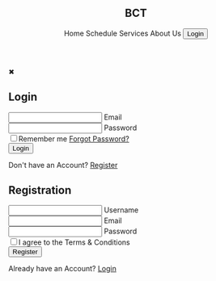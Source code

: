 <!DOCTYPE html>
<html lang="en">
<head>
    <meta charset="UTF-8">
    <meta name="viewport" content="width=device-width, initial-scale=1.0">
    <title>Box Cricket</title>
     <link rel="stylesheet" href="https://cdnjs.cloudflare.com/ajax/libs/font-awesome/6.6.0/css/all.min.css">
    <link rel="stylesheet" href="you.css">
</head>
<body>
    <header>
        <h2 class="logo">BCT</h2>
        <nav class="navigation">
            <a href="#" style="text-decoration:none;">Home</a>
            <a href="#" style="text-decoration:none;">Schedule</a>
            <a href="#" style="text-decoration:none;">Services</a>
            <a href="#" style="text-decoration:none;">About Us</a>
            <button class="btnLogin-popup">Login</button>
        </nav>
    </header>
    <div class="wrapper">
        <span class="icon-close">
            &#10006;
        </span>
        <div class="form-boxlogin">
            <h2>Login</h2>
            <form action="#">
                <div class="input-box">
                    <span class="icon">
                        <i class="fas fa-envelope"></i>
                    </span>
                    <input type="email"  id="email" style="color: rgb(252, 239, 239);" placeholder="" required>
                    <label for="email">Email</label>
                </div>
                <div class="input-box">
                    <span class="icon">
                        <i class="fas fa-lock"></i>
                    </span>
                    <input type="password"   id="password" placeholder="" required>
                    <label for="password">Password</label>
                </div>
                <div class="remember-forgot">
                    <label><input type="checkbox">Remember me</label>
                    <a href="#">Forgot Password?</a>
                </div>
                <button type="submit" class="btn">Login</button>
                <div class="login-register">
                    <p>Don't have an Account?
                        <a href="#" class="register-link">Register</a>
                    </p>
                </div>
            </form>
        </div>

<div class="form-boxregister">
            <h2>Registration</h2>
            <form action="#">
                <div class="input-box">
                    <span class="icon">
                        <i class="fa-solid fa-user"></i>
                    </span>
                    <input type="text" name="text" id="text" style="color: rgb(252, 239, 239);" placeholder="" required>
                    <label for="text">Username</label>
                </div>
                <div class="input-box">
                    <span class="icon">
                        <i class="fas fa-envelope"></i>
                    </span>
                    <input type="email" name="email" id="email" style="color: rgb(252, 239, 239);" placeholder="" required>
                    <label for="email">Email</label>
                </div>
                <div class="input-box">
                    <span class="icon">
                        <i class="fas fa-lock"></i>
                    </span>
                    <input type="password"  id="password" placeholder="" required>
                    <label for="password">Password</label>
                </div>
                <div class="remember-forgot">
                    <label><input type="checkbox">I agree to the Terms & Conditions</label>
                    
  </div>
                <button type="submit" class="btn">Register</button>
                <div class="login-register">
                    <p>Already have an Account?
                        <a href="#" class="login-link">Login</a>
                    </p>
                </div>
            </form>
        </div>
    </div>
    <script src="you.js"></script>
    <script type="module" src="http://unpkg.com/ionicons@5.5.2/dist/ionicons/ionicons.esm.js"></script>
    <script nomodule src="http://unpkg.com/ionicons@5.5.2/dist/ionicons/ionicons.js"></script>
</body>
</html>
